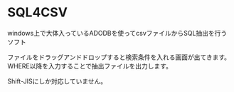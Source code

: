 # SQL4CSV
windows上で大体入っているADODBを使ってcsvファイルからSQL抽出を行うソフト

ファイルをドラッグアンドドロップすると検索条件を入れる画面が出てきます。
WHERE以降を入力することで抽出ファイルを出力します。

Shift-JISにしか対応していません。

